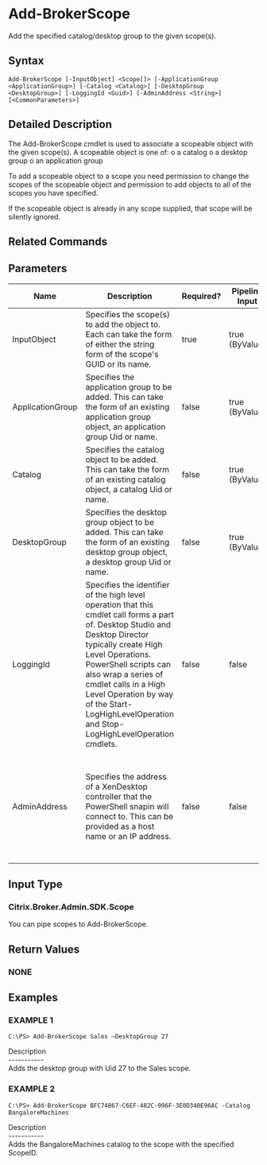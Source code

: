 ﻿# Add-BrokerScope

   Add the specified catalog/desktop group to the given scope(s).

## Syntax
```
Add-BrokerScope [-InputObject] <Scope[]> [-ApplicationGroup <ApplicationGroup>] [-Catalog <Catalog>] [-DesktopGroup <DesktopGroup>] [-LoggingId <Guid>] [-AdminAddress <String>] [<CommonParameters>]
```

## Detailed Description
   The Add-BrokerScope cmdlet is used to associate a scopeable object with the given scope(s). A scopeable object is one of:
o a catalog
o a desktop group
o an application group

To add a scopeable object to a scope you need permission to change the scopes of the scopeable object and permission to add objects to all of the scopes you have specified.

If the scopeable object is already in any scope supplied, that scope will be silently ignored.

## Related Commands
## Parameters

| Name   | Description | Required? | Pipeline Input | Default Value |
| --- | --- | --- | --- | --- |
| InputObject | Specifies the scope(s) to add the object to. Each can take the form of either the string form of the scope's GUID or its name. | true | true (ByValue) |  |
| ApplicationGroup | Specifies the application group to be added. This can take the form of an existing application group object, an application group Uid or name. | false | true (ByValue) |  |
| Catalog | Specifies the catalog object to be added. This can take the form of an existing catalog object, a catalog Uid or name. | false | true (ByValue) |  |
| DesktopGroup | Specifies the desktop group object to be added. This can take the form of an existing desktop group object, a desktop group Uid or name. | false | true (ByValue) |  |
| LoggingId | Specifies the identifier of the high level operation that this cmdlet call forms a part of. Desktop Studio and Desktop Director typically create High Level Operations. PowerShell scripts can also wrap a series of cmdlet calls in a High Level Operation by way of the Start-LogHighLevelOperation and Stop-LogHighLevelOperation cmdlets. | false | false |  |
| AdminAddress | Specifies the address of a XenDesktop controller that the PowerShell snapin will connect to. This can be provided as a host name or an IP address. | false | false | Localhost. Once a value is provided by any cmdlet, this value will become the default. |

## Input Type
### Citrix.Broker.Admin.SDK.Scope
   You can pipe scopes to Add-BrokerScope.
## Return Values
### NONE
   
## Examples

### EXAMPLE 1
```
C:\PS> Add-BrokerScope Sales –DesktopGroup 27
```
   Description<br>-----------<br>Adds the desktop group with Uid 27 to the Sales scope.
### EXAMPLE 2
```
C:\PS> Add-BrokerScope BFC74867-C6EF-482C-996F-3E0D340E96AC -Catalog BangaloreMachines
```
   Description<br>-----------<br>Adds the BangaloreMachines catalog to the scope with the specified ScopeID.
